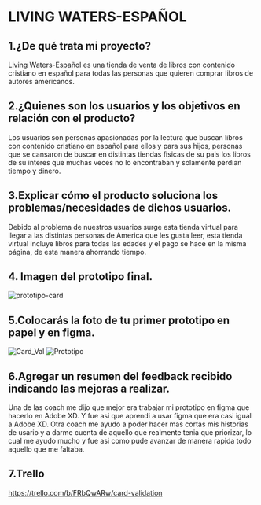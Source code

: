 # LIVING WATERS-ESPAÑOL
## 1.¿De qué trata mi proyecto?
Living Waters-Español es una tienda de venta de libros con contenido cristiano en español para todas las personas que quieren comprar libros de autores americanos.
## 2.¿Quienes son los usuarios y los objetivos en relación con el producto?
Los usuarios son personas apasionadas por la lectura que buscan libros con contenido cristiano en español para ellos y para sus hijos, personas que se cansaron de buscar en distintas tiendas fisicas de su pais los libros de su interes que muchas veces no lo encontraban y solamente perdian tiempo y dinero.
## 3.Explicar cómo el producto soluciona los problemas/necesidades de dichos usuarios.
Debido al problema de nuestros usuarios surge esta tienda virtual para llegar a las distintas personas de America que
les gusta leer, esta tienda virtual incluye libros para todas las edades y el pago se hace en la misma página, de esta manera ahorrando tiempo.    
## 4. Imagen del prototipo final.
![prototipo-card](https://github.com/user-attachments/assets/d44589d7-76a3-4b8b-84aa-151322cd3eff)
## 5.Colocarás la foto de tu primer prototipo en papel y en figma.
![Card_Val](https://user-images.githubusercontent.com/105659228/171439202-b3accb5d-6997-4e16-977d-8b10fdb3e985.png)
![Prototipo](https://user-images.githubusercontent.com/105659228/171439205-725af5c3-26d3-4f31-b729-021ba021aef8.png)
## 6.Agregar un resumen del feedback recibido indicando las mejoras a realizar.
Una de las coach me dijo que mejor era trabajar mi prototipo en figma que hacerlo en Adobe XD. Y fue asi que aprendi a usar figma que era casi igual a Adobe XD.
Otra coach me ayudo a poder hacer mas cortas mis historias de usario y a darme cuenta de aquello que
realmente tenia que priorizar, lo cual me ayudo mucho y fue asi como pude avanzar de manera rapida todo aquello 
que me faltaba. 
## 7.Trello
https://trello.com/b/FRbQwARw/card-validation
